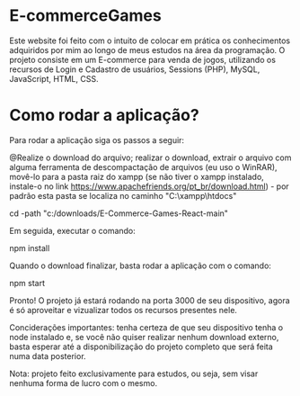 # E-commerceGames

  Este website foi feito com o intuito de colocar em prática os conhecimentos adquiridos por mim ao longo de meus estudos na área da programação. O projeto consiste em um E-commerce para venda de jogos, utilizando os recursos de Login e Cadastro de usuários, Sessions (PHP), MySQL, JavaScript, HTML, CSS.
  
  # Como rodar a aplicação?
  
  Para rodar a aplicação siga os passos a seguir:
  
  @Realize o download do arquivo;
  realizar o download, extrair o arquivo com alguma ferramenta de descompactação de arquivos (eu uso o WinRAR), movê-lo para a pasta raiz do xampp (se não tiver o xampp instalado, instale-o no link https://www.apachefriends.org/pt_br/download.html) - por padrão esta pasta se localiza no caminho "C:\xampp\htdocs"

  cd -path "c:/downloads/E-Commerce-Games-React-main"
  
  Em seguida, executar o comando:

  npm install
  
  Quando o download finalizar, basta rodar a aplicação com o comando:

  npm start
  
  Pronto! O projeto já estará rodando na porta 3000 de seu dispositivo, agora é só aproveitar e vizualizar todos os recursos presentes nele.

  Conciderações importantes: tenha certeza de que seu dispositivo tenha o node instalado e, se você não quiser realizar nenhum download externo, basta esperar até a disponibilização do projeto completo que será feita numa data posterior.

  Nota: projeto feito exclusivamente para estudos, ou seja, sem visar nenhuma forma de lucro com o mesmo.
